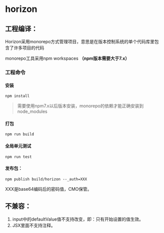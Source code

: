 # horizon
## 工程编译：
Horizon采用monorepo方式管理项目，意思是在版本控制系统的单个代码库里包含了许多项目的代码

monorepo工具采用npm workspaces **（npm版本需要大于7.x）**
### 工程命令
#### 安装
```shell
npm install
```
> 需要使用npm7.x以后版本安装，monorepo的依赖才能正确安装到node_modules
#### 打包
```shell
npm run build
```
#### 全局单元测试
```shell
npm run test
```

#### 发布包：
```shell
npm publish build/horizon --_auth=XXX
```
XXX是base64编码后的密码值，CMO保管。

## 不兼容：
1. input中的defaultValue值不支持改变，即：只有开始设置的值生效。
2. JSX里面不支持<!-- xxx -->注释。
